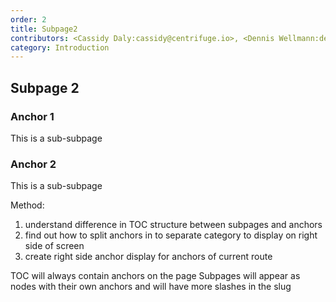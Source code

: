 ```yaml
---
order: 2
title: Subpage2
contributors: <Cassidy Daly:cassidy@centrifuge.io>, <Dennis Wellmann:dennis@centrifuge.io>
category: Introduction
---
```


## Subpage 2

### Anchor 1

This is a sub-subpage

### Anchor 2

This is a sub-subpage

Method:

1. understand difference in TOC structure between subpages and anchors
2. find out how to split anchors in to separate category to display on right side of screen
3. create right side anchor display for anchors of current route

TOC will always contain anchors on the page
Subpages will appear as nodes with their own anchors and will have more slashes in the slug
